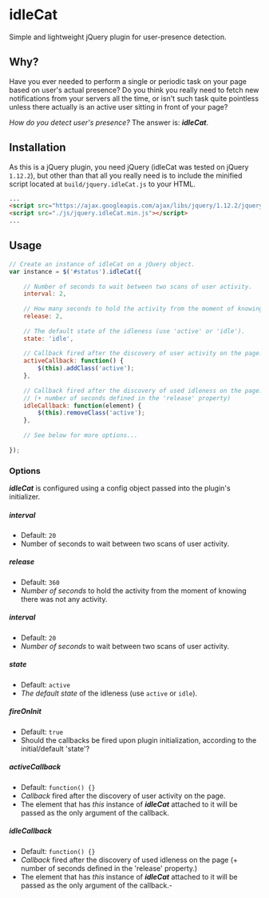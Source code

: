 # idleCat

Simple and lightweight jQuery plugin for user-presence detection.

## Why?
Have you ever needed to perform a single or periodic task on your page based on user's actual presence? Do you think you really need to fetch new notifications from your servers all the time, or isn't such task quite pointless unless there actually is an active user sitting in front of your page?

*How do you detect user's presence?* The answer is: ***idleCat***.

## Installation
As this is a jQuery plugin, you need jQuery (idleCat was tested on jQuery `1.12.2`), but other than that all you really need is to include the minified script located at `build/jquery.idleCat.js` to your HTML.

```html
...
<script src="https://ajax.googleapis.com/ajax/libs/jquery/1.12.2/jquery.min.js"></script>
<script src="./js/jquery.idleCat.min.js"></script>
...	
```

## Usage

```js
// Create an instance of idleCat on a jQuery object.
var instance = $('#status').idleCat({
	
	// Number of seconds to wait between two scans of user activity.
	interval: 2, 
	
	// How many seconds to hold the activity from the moment of knowing there was not any activity.
	release: 2,
	
	// The default state of the idleness (use 'active' or 'idle').
	state: 'idle',
	
	// Callback fired after the discovery of user activity on the page.
	activeCallback: function() { 
		$(this).addClass('active');
	},
	
	// Callback fired after the discovery of used idleness on the page.
	// (+ number of seconds defined in the 'release' property)
	idleCallback: function(element) {
		$(this).removeClass('active'); 
	},
	
	// See below for more options...
	
});
```

### Options
***idleCat*** is configured using a config object passed into the plugin's initializer.

##### interval
  - Default: `20`
  - Number of seconds to wait between two scans of user activity.

##### release
  - Default: `360`
  - *Number of seconds* to hold the activity from the moment of knowing there was not any activity.

##### interval
  - Default: `20`
  - *Number of seconds* to wait between two scans of user activity.

##### state
  - Default: `active`
  - *The default state* of the idleness (use `active` or `idle`).

##### fireOnInit
  - Default: `true`
  - Should the callbacks be fired upon plugin initialization, according to the initial/default 'state'?

##### activeCallback
  - Default: `function() {}`
  - *Callback* fired after the discovery of user activity on the page.
  - The element that has *this* instance of ***idleCat*** attached to it will be passed as the only argument of the callback.

##### idleCallback
  - Default: `function() {}`
  - *Callback* fired after the discovery of used idleness on the page (+ number of seconds defined in the 'release' property.)
  - The element that has *this* instance of ***idleCat*** attached to it will be passed as the only argument of the callback.- 
